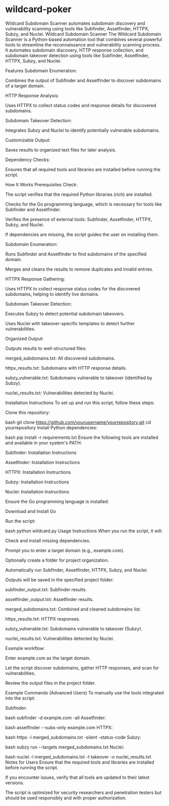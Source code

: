 # wildcard-poker
Wildcard Subdomain Scanner automates subdomain discovery and vulnerability scanning using tools like Subfinder, Assetfinder, HTTPX, Subzy, and Nuclei.
Wildcard Subdomain Scanner
The Wildcard Subdomain Scanner is a Python-based automation tool that combines several powerful tools to streamline the reconnaissance and vulnerability scanning process. It automates subdomain discovery, HTTP response collection, and subdomain takeover detection using tools like Subfinder, Assetfinder, HTTPX, Subzy, and Nuclei.

Features
Subdomain Enumeration:

Combines the output of Subfinder and Assetfinder to discover subdomains of a target domain.

HTTP Response Analysis:

Uses HTTPX to collect status codes and response details for discovered subdomains.

Subdomain Takeover Detection:

Integrates Subzy and Nuclei to identify potentially vulnerable subdomains.

Customizable Output:

Saves results to organized text files for later analysis.

Dependency Checks:

Ensures that all required tools and libraries are installed before running the script.

How It Works
Prerequisites Check:

The script verifies that the required Python libraries (rich) are installed.

Checks for the Go programming language, which is necessary for tools like Subfinder and Assetfinder.

Verifies the presence of external tools: Subfinder, Assetfinder, HTTPX, Subzy, and Nuclei.

If dependencies are missing, the script guides the user on installing them.

Subdomain Enumeration:

Runs Subfinder and Assetfinder to find subdomains of the specified domain.

Merges and cleans the results to remove duplicates and invalid entries.

HTTPX Response Gathering:

Uses HTTPX to collect response status codes for the discovered subdomains, helping to identify live domains.

Subdomain Takeover Detection:

Executes Subzy to detect potential subdomain takeovers.

Uses Nuclei with takeover-specific templates to detect further vulnerabilities.

Organized Output:

Outputs results to well-structured files:

merged_subdomains.txt: All discovered subdomains.

httpx_results.txt: Subdomains with HTTP response details.

subzy_vulnerable.txt: Subdomains vulnerable to takeover (identified by Subzy).

nuclei_results.txt: Vulnerabilities detected by Nuclei.

Installation Instructions
To set up and run this script, follow these steps:

Clone this repository:

bash
git clone https://github.com/yourusername/yourrepository.git
cd yourrepository
Install Python dependencies:

bash
pip install -r requirements.txt
Ensure the following tools are installed and available in your system's PATH:

Subfinder: Installation Instructions

Assetfinder: Installation Instructions

HTTPX: Installation Instructions

Subzy: Installation Instructions

Nuclei: Installation Instructions

Ensure the Go programming language is installed:

Download and Install Go

Run the script:

bash
python wildcard.py
Usage Instructions
When you run the script, it will:

Check and install missing dependencies.

Prompt you to enter a target domain (e.g., example.com).

Optionally create a folder for project organization.

Automatically run Subfinder, Assetfinder, HTTPX, Subzy, and Nuclei.

Outputs will be saved in the specified project folder:

subfinder_output.txt: Subfinder results.

assetfinder_output.txt: Assetfinder results.

merged_subdomains.txt: Combined and cleaned subdomains list.

httpx_results.txt: HTTPX responses.

subzy_vulnerable.txt: Subdomains vulnerable to takeover (Subzy).

nuclei_results.txt: Vulnerabilities detected by Nuclei.

Example workflow:

Enter example.com as the target domain.

Let the script discover subdomains, gather HTTP responses, and scan for vulnerabilities.

Review the output files in the project folder.

Example Commands (Advanced Users)
To manually use the tools integrated into the script:

Subfinder:

bash
subfinder -d example.com -all
Assetfinder:

bash
assetfinder --subs-only example.com
HTTPX:

bash
httpx -l merged_subdomains.txt -silent -status-code
Subzy:

bash
subzy run --targets merged_subdomains.txt
Nuclei:

bash
nuclei -l merged_subdomains.txt -t takeover -o nuclei_results.txt
Notes for Users
Ensure that the required tools and libraries are installed before running the script.

If you encounter issues, verify that all tools are updated to their latest versions.

The script is optimized for security researchers and penetration testers but should be used responsibly and with proper authorization.
